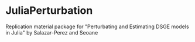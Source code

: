 # JuliaPerturbation
Replication material package for "Perturbating and Estimating DSGE models in Julia" by Salazar-Perez and Seoane
